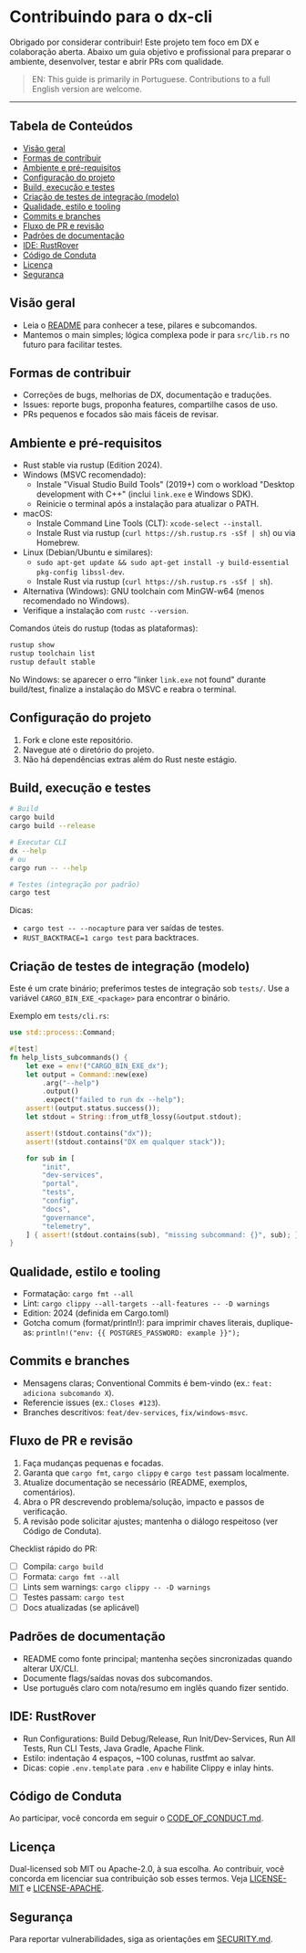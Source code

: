 # Contribuindo para o dx-cli

Obrigado por considerar contribuir! Este projeto tem foco em DX e colaboração aberta. Abaixo um guia objetivo e profissional para preparar o ambiente, desenvolver, testar e abrir PRs com qualidade.

> EN: This guide is primarily in Portuguese. Contributions to a full English version are welcome.

---

## Tabela de Conteúdos
- [Visão geral](#visão-geral)
- [Formas de contribuir](#formas-de-contribuir)
- [Ambiente e pré-requisitos](#ambiente-e-pré-requisitos)
- [Configuração do projeto](#configuração-do-projeto)
- [Build, execução e testes](#build-execução-e-testes)
- [Criação de testes de integração (modelo)](#criação-de-testes-de-integração-modelo)
- [Qualidade, estilo e tooling](#qualidade-estilo-e-tooling)
- [Commits e branches](#commits-e-branches)
- [Fluxo de PR e revisão](#fluxo-de-pr-e-revisão)
- [Padrões de documentação](#padrões-de-documentação)
- [IDE: RustRover](#ide-rustrover)
- [Código de Conduta](#código-de-conduta)
- [Licença](#licença)
- [Segurança](#segurança)

## Visão geral
- Leia o [README](README.md) para conhecer a tese, pilares e subcomandos.
- Mantemos o main simples; lógica complexa pode ir para `src/lib.rs` no futuro para facilitar testes.

## Formas de contribuir
- Correções de bugs, melhorias de DX, documentação e traduções.
- Issues: reporte bugs, proponha features, compartilhe casos de uso.
- PRs pequenos e focados são mais fáceis de revisar.

## Ambiente e pré-requisitos
- Rust stable via rustup (Edition 2024).
- Windows (MSVC recomendado):
  - Instale "Visual Studio Build Tools" (2019+) com o workload "Desktop development with C++" (inclui `link.exe` e Windows SDK).
  - Reinicie o terminal após a instalação para atualizar o PATH.
- macOS:
  - Instale Command Line Tools (CLT): `xcode-select --install`.
  - Instale Rust via rustup (`curl https://sh.rustup.rs -sSf | sh`) ou via Homebrew.
- Linux (Debian/Ubuntu e similares):
  - `sudo apt-get update && sudo apt-get install -y build-essential pkg-config libssl-dev`.
  - Instale Rust via rustup (`curl https://sh.rustup.rs -sSf | sh`).
- Alternativa (Windows): GNU toolchain com MinGW-w64 (menos recomendado no Windows).
- Verifique a instalação com `rustc --version`.

Comandos úteis do rustup (todas as plataformas):
```sh
rustup show
rustup toolchain list
rustup default stable
```
No Windows: se aparecer o erro "linker `link.exe` not found" durante build/test, finalize a instalação do MSVC e reabra o terminal.

## Configuração do projeto
1. Fork e clone este repositório.
2. Navegue até o diretório do projeto.
3. Não há dependências extras além do Rust neste estágio.

## Build, execução e testes
```sh
# Build
cargo build
cargo build --release

# Executar CLI
dx --help
# ou
cargo run -- --help

# Testes (integração por padrão)
cargo test
```
Dicas:
- `cargo test -- --nocapture` para ver saídas de testes.
- `RUST_BACKTRACE=1 cargo test` para backtraces.

## Criação de testes de integração (modelo)
Este é um crate binário; preferimos testes de integração sob `tests/`. Use a variável `CARGO_BIN_EXE_<package>` para encontrar o binário.

Exemplo em `tests/cli.rs`:
```rust
use std::process::Command;

#[test]
fn help_lists_subcommands() {
    let exe = env!("CARGO_BIN_EXE_dx");
    let output = Command::new(exe)
        .arg("--help")
        .output()
        .expect("failed to run dx --help");
    assert!(output.status.success());
    let stdout = String::from_utf8_lossy(&output.stdout);

    assert!(stdout.contains("dx"));
    assert!(stdout.contains("DX em qualquer stack"));

    for sub in [
        "init",
        "dev-services",
        "portal",
        "tests",
        "config",
        "docs",
        "governance",
        "telemetry",
    ] { assert!(stdout.contains(sub), "missing subcommand: {}", sub); }
}
```

## Qualidade, estilo e tooling
- Formatação: `cargo fmt --all`
- Lint: `cargo clippy --all-targets --all-features -- -D warnings`
- Edition: 2024 (definida em Cargo.toml)
- Gotcha comum (format/println!): para imprimir chaves literais, duplique-as: `println!("env: {{ POSTGRES_PASSWORD: example }}");`

## Commits e branches
- Mensagens claras; Conventional Commits é bem-vindo (ex.: `feat: adiciona subcomando X`).
- Referencie issues (ex.: `Closes #123`).
- Branches descritivos: `feat/dev-services`, `fix/windows-msvc`.

## Fluxo de PR e revisão
1. Faça mudanças pequenas e focadas.
2. Garanta que `cargo fmt`, `cargo clippy` e `cargo test` passam localmente.
3. Atualize documentação se necessário (README, exemplos, comentários).
4. Abra o PR descrevendo problema/solução, impacto e passos de verificação.
5. A revisão pode solicitar ajustes; mantenha o diálogo respeitoso (ver Código de Conduta).

Checklist rápido do PR:
- [ ] Compila: `cargo build`
- [ ] Formata: `cargo fmt --all`
- [ ] Lints sem warnings: `cargo clippy -- -D warnings`
- [ ] Testes passam: `cargo test`
- [ ] Docs atualizadas (se aplicável)

## Padrões de documentação
- README como fonte principal; mantenha seções sincronizadas quando alterar UX/CLI.
- Documente flags/saídas novas dos subcomandos.
- Use português claro com nota/resumo em inglês quando fizer sentido.

## IDE: RustRover
- Run Configurations: Build Debug/Release, Run Init/Dev-Services, Run All Tests, Run CLI Tests, Java Gradle, Apache Flink.
- Estilo: indentação 4 espaços, ~100 colunas, rustfmt ao salvar.
- Dicas: copie `.env.template` para `.env` e habilite Clippy e inlay hints.

## Código de Conduta
Ao participar, você concorda em seguir o [CODE_OF_CONDUCT.md](CODE_OF_CONDUCT.md).

## Licença
Dual-licensed sob MIT ou Apache-2.0, à sua escolha. Ao contribuir, você concorda em licenciar sua contribuição sob esses termos. Veja [LICENSE-MIT](LICENSE-MIT) e [LICENSE-APACHE](LICENSE-APACHE).

## Segurança
Para reportar vulnerabilidades, siga as orientações em [SECURITY.md](SECURITY.md).
